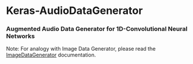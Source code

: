 # Keras-AudioDataGenerator
### Augmented Audio Data Generator for 1D-Convolutional Neural Networks 
Note: For analogy with Image Data Generator, please read the [ImageDataGenerator](https://keras.io/preprocessing/image/) documentation.
